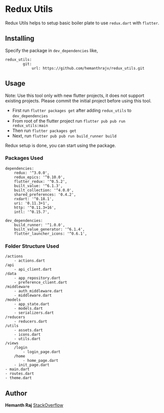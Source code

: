 # Redux Utils

Redux Utils helps to setup basic boiler plate to use `redux.dart` with `flutter`.

## Installing

Specify the package in `dev_dependencies` like,

    redux_utils:
            git:
                url: https://github.com/hemanthrajv/redux_utils.git


## Usage

Note: Use this tool only with new flutter projects, it does not support existing projects. Please commit the initial project before using this tool.

* First run `flutter packages get` after adding `redux_utils` to `dev_dependencies`
* From root of the flutter project run `flutter pub pub run redux_utils:main`
* Then run `flutter packages get`
* Next, run `flutter pub pub run build_runner build`

Redux setup is done, you can start using the package.

### Packages Used
    dependencies:
        redux: '^3.0.0',
        redux_epics: '^0.10.0',
        flutter_redux: '^0.5.2',
        built_value: '^6.1.3',
        built_collection: '^4.0.0',
        shared_preferences: '0.4.2',
        rxdart: '^0.18.1',
        uri: '0.11.3+1',
        http: '^0.11.3+16',
        intl: '^0.15.7',

    dev_dependencies:
        build_runner: '^1.0.0',
        built_value_generator: '^6.1.4',
        flutter_launcher_icons: '^0.6.1',


### Folder Structure Used

    /actions
        - actions.dart
    /api
        - api_client.dart
    /data
        - app_repository.dart
        - preference_client.dart
    /middleware
        - auth_middleware.dart
        - middleware.dart
    /models
        - app_state.dart
        - models.dart
        - serializers.dart
    /reducers
        - reducers.dart
    /utils
        - assets.dart
        - icons.dart
        - utils.dart
    /views
        /login
            - login_page.dart
        /home
            - home_page.dart
        - init_page.dart
    - main.dart
    - routes.dart
    - theme.dart

## Author

**Hemanth Raj**
[StackOverflow](https://stackoverflow.com/users/8708524/hemanth-raj)

